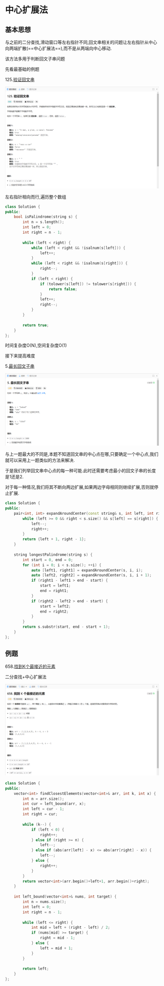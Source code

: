 # 中心扩展法

## 基本思想

与之前的二分查找,滑动窗口等左右指针不同,回文串相关的问题让左右指针从中心向两端扩散(==中心扩展法==),而不是从两端向中心移动.

该方法多用于判断回文子串问题

先看最基础的例题

125.[验证回文串](https://leetcode.cn/problems/valid-palindrome/description)

![image-20241130020841278](assets/%E5%9B%9E%E6%96%87%E4%B8%B2/image-20241130020841278.png)

左右指针相向而行,遍历整个数组

```c++
class Solution {
public:
    bool isPalindrome(string s) {
        int n = s.length();
        int left = 0;
        int right = n - 1;
        
        while (left < right) {
            while (left < right && !isalnum(s[left])) {
                left++;
            }
            while (left < right && !isalnum(s[right])) {
                right--;
            }
            if (left < right) {
                if (tolower(s[left]) != tolower(s[right])) {
                    return false;
                }
                left++;
                right--;
            }
        }

        return true;
    }
};
```

时间复杂度O(N),空间复杂度O(1)



接下来提高难度

5.[最长回文子串](https://leetcode.cn/problems/longest-palindromic-substring/description/)

![image-20241130022817343](assets/%E5%9B%9E%E6%96%87%E4%B8%B2/image-20241130022817343.png)

与上一题最大的不同是,本题不知道回文串的中心点在哪,只要确定一个中心点,我们就可以采用上一题类似的方法来解决.

于是我们列举回文串中心点的每一种可能.此时还需要考虑最小的回文子串的长度是1还是2.

对于每一种情况,我们将其不断向两边扩展,如果两边字母相同则继续扩展,否则就停止扩展.

```c++
class Solution {
public:
    pair<int, int> expandAroundCenter(const string& s, int left, int right) {
        while (left >= 0 && right < s.size() && s[left] == s[right]) {
            left--;
            right++;
        }
        return {left + 1, right - 1};
    }

    string longestPalindrome(string s) {
        int start = 0, end = 0;
        for (int i = 0; i < s.size(); ++i) {
            auto [left1, right1] = expandAroundCenter(s, i, i);
            auto [left2, right2] = expandAroundCenter(s, i, i + 1);
            if (right1 - left1 > end - start) {
                start = left1;
                end = right1;
            }
            if (right2 - left2 > end - start) {
                start = left2;
                end = right2;
            }
        }
        return s.substr(start, end - start + 1);
    }
};
```

## 例题

658.[找到K个最接近的元素](https://leetcode.cn/problems/find-k-closest-elements/description/)

二分查找+中心扩展法

![image-20241130031931742](assets/%E5%9B%9E%E6%96%87%E4%B8%B2/image-20241130031931742.png)

```c++
class Solution {
public:
    vector<int> findClosestElements(vector<int>& arr, int k, int x) {
        int n = arr.size();
        int cur = left_bound(arr, x);
        int left = cur - 1;
        int right = cur;

        while (k--) {
            if (left < 0) {
                right++;
            } else if (right >= n) {
                left--;
            } else if (abs(arr[left] - x) <= abs(arr[right] - x)) {
                left--;
            } else {
                right++;
            }
        }
        return vector<int>(arr.begin()+left+1, arr.begin()+right);
    }

    int left_bound(vector<int>& nums, int target) {
        int n = nums.size();
        int left = 0;
        int right = n - 1;

        while (left <= right) {
            int mid = left + (right - left) / 2;
            if (nums[mid] >= target) {
                right = mid - 1;
            } else {
                left = mid + 1;
            }
        }

        return left;
    }
};
```

